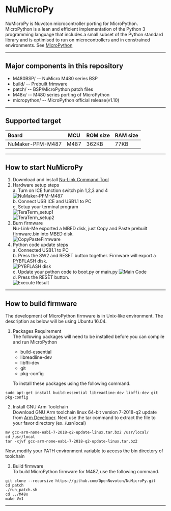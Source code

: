 # NuMicroPy
NuMicroPy is Nuvoton microcontroller porting for MicroPython. MicroPython is a lean and efficient implementation of the Python 3 programming language that includes a small subset of the Python standard library and is optimised to run on microcontrollers and in constrained environments. See [MicroPython](http://micropython.org/)

----
## Major components in this repository
- M480BSP/ -- NuMicro M480 series BSP
- build/ -- Prebuilt frimware
- patch/ -- BSP/MicroPython patch files
- M48x/ -- M480 series porting of MicroPython
- micropython/ -- MicroPython official release(v1.10)

----
## Supported target
Board            |MCU      |ROM size  |RAM size
:----------------|---------|----------|-------
NuMaker-PFM-M487 |M487     |362KB     |77KB

----
## How to start NuMicroPy
1. Dowmload and install [Nu-Link Command Tool](https://www.nuvoton.com/hq/support/tool-and-software/software/programmer/?__locale=en)
2. Hardware setup steps  
a. Turn on ICE function switch pin 1,2,3 and 4  
![NuMaker-PFM-M487](https://i.imgur.com/tFvodDh.jpg)  
b. Connect USB ICE and USB1.1 to PC  
c. Setup your terminal program  
![TeraTerm_setup1](https://i.imgur.com/w598b7y.jpg)  
![TeraTerm_setup2](https://i.imgur.com/hkBwaJv.jpg) 
3. Burn firmware  
Nu-Link-Me exported a MBED disk, just Copy and Paste prebuilt firmware.bin into MBED disk.  
![CopyPasteFirmware](https://i.imgur.com/XcHo5fP.jpg)
4. Python code update steps  
a. Connected USB1.1 to PC  
b. Press the SW2 and RESET button together. Firmware will export a PYBFLASH disk.  
![PYBFLASH disk](https://i.imgur.com/111q3XP.jpg)  
c. Update your python code to boot.py or main.py
![Main Code](https://i.imgur.com/fRwYR5x.jpg)  
d. Press the RESET button.  
![Execute Result](https://i.imgur.com/ZExBjT0.jpg)  


----
## How to build firmware
The development of MicroPython firmware is in Unix-like environment. The description as below will be using Ubuntu 16.04.
1. Packages Requirement  
The following packages will need to be installed before you can compile and run MicroPython
	* build-essential
	* libreadline-dev
	* libffi-dev
	* git
	* pkg-config

    To install these packages using the following command.
```
sudo apt-get install build-essential libreadline-dev libffi-dev git pkg-config
```
2. Install GNU Arm Toolchain  
Download GNU Arm toolchain linux 64-bit version 7-2018-q2 update from [Arm Developer](https://developer.arm.com/open-source/gnu-toolchain/gnu-rm/downloads). Next use the tar command to extract the file to your favor directory (ex. /usr/local)  
```
mv gcc-arm-none-eabi-7-2018-q2-update-linux.tar.bz2 /usr/local/  
cd /usr/local  
tar -xjvf gcc-arm-none-eabi-7-2018-q2-update-linux.tar.bz2  
```   
Now, modify your PATH environment variable to access the bin directory of toolchain

3. Build firmware  
To build MicroPython firmware for M487, use the following command.
```
git clone --recursive https://github.com/OpenNuvoton/NuMicroPy.git  
cd patch  
./run_patch.sh  
cd ../M48x  
make V=1
```

----
